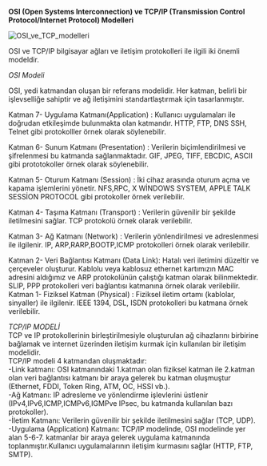**OSI (Open Systems Interconnection) ve TCP/IP (Transmission Control Protocol/Internet Protocol) Modelleri** <br/>

![OSI_ve_TCP_modelleri](https://github.com/user-attachments/assets/8542530b-08e1-45a7-905f-6811dad61829) <br/>

OSI  ve TCP/IP  bilgisayar ağları ve iletişim protokolleri ile ilgili iki önemli modeldir.

*OSI Modeli*<br/>

OSI, yedi katmandan oluşan bir referans modelidir. Her katman, belirli bir işlevselliğe sahiptir ve ağ iletişimini standartlaştırmak için tasarlanmıştır. 

Katman 7- Uygulama Katmanı(Application) : Kullanıcı uygulamaları ile doğrudan etkileşimde bulunmakta olan katmandır. HTTP, FTP, DNS SSH, Telnet gibi protokolller örnek olarak söylenebilir.<br/>

Katman 6- Sunum Katmanı (Presentation)  : Verilerin biçimlendirilmesi ve şifrelenmesi bu katmanda sağlanmaktadır. GIF, JPEG, TIFF, EBCDIC, ASCII gibi prototokoller örnek olarak söylenebilir.<br/>

Katman 5- Oturum Katmanı (Session)      : İki cihaz arasında oturum açma ve kapama işlemlerini yönetir. NFS,RPC, X WİNDOWS SYSTEM, APPLE TALK SESSİON PROTOCOL gibi protokoller örnek verilebilir.<br/>

Katman 4- Taşıma Katmanı (Transport)    : Verilerin güvenilir bir şekilde iletilmesini sağlar.  TCP protokolü örnek olarak verilebilir. <br/>

Katman 3- Ağ Katmanı  (Network)         : Verilerin yönlendirilmesi ve adreslenmesi ile ilgilenir. IP, ARP,RARP,BOOTP,ICMP protokolleri örnek olarak verilebilir.<br/>

Katman 2- Veri Bağlantısı Katmanı (Data Link): Hatalı veri iletimini düzeltir ve çerçeveler oluşturur. Kablolu veya kablosuz ethernet kartımızın MAC adresini aldığımız ve ARP protokolünün çalıştığı katman olarak bilinmektedir. <br/>
SLIP, PPP protokolleri veri bağlantısı katmanına örnek olarak verilebilir.<br/>
Katman 1- Fiziksel Katman (Physical)    : Fiziksel iletim ortamı (kablolar, sinyaller) ile ilgilenir. IEEE 1394, DSL, ISDN protokolleri bu katmana örnek verilebilir.<br/>

*TCP/IP MODELİ* <br/>
TCP ve IP protokollerinin birleştirilmesiyle oluşturulan ağ cihazlarını birbirine bağlamak ve internet üzerinden iletişim kurmak için kullanılan bir iletişim modelidir. <br/>
TCP/IP modeli 4 katmandan oluşmaktadır:<br/>
-Link katmanı: OSI katmanındaki 1.katman olan fiziksel katman ile 2.katman olan veri bağlantısı katmanı bir araya gelerek bu katman oluşmuştur (Ethernet, FDDI, Token Ring, ATM, OC, HSSI vb.). <br/>
-Ağ Katmanı: IP adresleme ve yönlendirme işlevlerini üstlenir (IPv4,IPv6,ICMP,ICMPv6,IGMPve IPsec, bu katmanda kullanılan bazı protokoller).<br/>
-İletim Katmanı: Verilerin güvenilir bir şekilde iletilmesini sağlar (TCP, UDP).<br/>
-Uygulama (Application) Katmanı: TCP/IP modelinde, OSI modelinde yer alan 5-6-7. katmanlar bir araya gelerek uygulama katmanında toplanmıştır.Kullanıcı uygulamalarının iletişim kurmasını sağlar (HTTP, FTP, SMTP).<br/>
